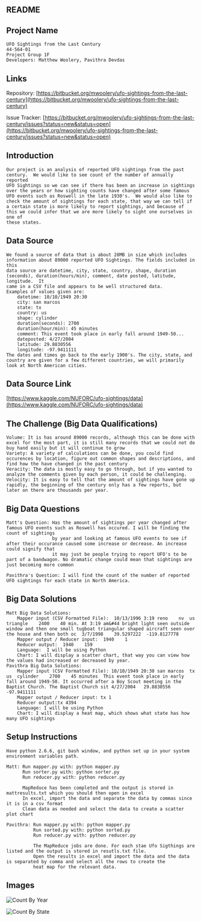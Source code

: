 ## README

## Project Name
	UFO Sightings from the Last Century
	44-564-01
	Project Group 1F
	Developers: Matthew Woolery, Pavithra Devdas
## Links
Repository: [https://bitbucket.org/mwoolery/ufo-sightings-from-the-last-century](https://bitbucket.org/mwoolery/ufo-sightings-from-the-last-century)

Issue Tracker: [https://bitbucket.org/mwoolery/ufo-sightings-from-the-last-century/issues?status=new&status=open](https://bitbucket.org/mwoolery/ufo-sightings-from-the-last-century/issues?status=new&status=open)

## Introduction
	Our project is an analysis of reported UFO sightings from the past century.  We would like to see count of the number of annually reported
	UFO Sightings so we can see if there has been an increase in sightings over the years or how sighting counts have changed after some famous 
	UFO events such as Roswell in the late 1930's.  We would also like to check the amount of sightings for each state, that way we can tell if 
	a certain state is more likely to report sightings, and because of this we could infer that we are more likely to sight one ourselves in one of
	these states.
## Data Source
	We found a source of data that is about 28MB in size which includes information about 89000 reported UFO Sightings. The fields included in this
	data source are datetime, city, state, country, shape, duration (seconds), duration(hours/min), comment, date posted, latitude, longitude.  It
	came in a CSV file and appears to be well structured data.
	Examples of values given are:
		datetime: 10/10/1949 20:30
		city: san marcos
		state: tx
		country: us
		shape: cylinder
		duration(seconds): 2700
		duration(hour/min): 45 minutes
		comment: This event took place in early fall around 1949-50...
		dateposted: 4/27/2004
		latitude: 29.8830556
		longitude: -97.9411111
	The dates and times go back to the early 1900's. The city, state, and country are given for a few different countries, we will primarily look at North American cities.
	


## Data Source Link
[https://www.kaggle.com/NUFORC/ufo-sightings/data](https://www.kaggle.com/NUFORC/ufo-sightings/data)
## The Challenge (Big Data Qualifications)
	Volume: It is has around 89000 records, although this can be done with excel for the most part, it is still many records that we could not do buy hand easily but it will continue to grow
	Variety: A variety of calculations can be done, you could find occurences by location, figure out common shapes and descriptions, and find how the have changed in the past century
	Veracity: The data is mostly easy to go through, but if you wanted to analyze the comments given by each person, it could be challenging.
	Velocity: It is easy to tell that the amount of sightings have gone up rapidly, the beginning of the century only has a few reports, but later on there are thousands per year.
## Big Data Questions
	Matt's Question: Has the amount of sightings per year changed after famous UFO events such as Roswell has occured. I will be finding the count of sightings
					 by year and looking at famous UFO events to see if after their occurance caused some increase or decrease. An increase could signify that
					 it may just be people trying to report UFO's to be part of a bandwagon. No dramatic change could mean that sightings are just becoming more common
	
	Pavithra's Question: I will find the count of the number of reported UFO sightings for each state in North America.
	
## Big Data Solutions
	Matt Big Data Solutions:
		Mapper input (CSV Formatted File):  10/13/1996 3:19	reno	nv	us	triangle	2400	40 min.	At 3:19 am&#44 bright light seen outside window and then one small tugboat triangular shaped aircraft seen over the house and then both oc	3/7/1998	39.5297222	-119.8127778
		Mapper output / Reducer input:  1940	1
		Reducer output:  1940	 159
		Language:  I will be using Python
		Chart: I will display a scatter chart, that way you can view how the values had increased or decreased by year. 
	Pavithra Big Data Solutions:
		Mapper input (CSV Formatted File): 10/10/1949 20:30	san marcos	tx	us	cylinder	2700	45 minutes	This event took place in early fall around 1949-50. It occurred after a Boy Scout meeting in the Baptist Church. The Baptist Church sit	4/27/2004	29.8830556	-97.9411111	
		Mapper output / Reducer input: tx 1
		Reducer output:tx 4394
		Language: I will be using Python
		Chart: I will display a heat map, which shows what state has how many UFO sightings
		
## Setup Instructions
	Have python 2.6.6, git bash window, and python set up in your system environment variables path.
	
	Matt: Run mapper.py with: python mapper.py
		  Run sorter.py with: python sorter.py
		  Run reducer.py with: python reducer.py
		  
		  MapReduce has been completed and the output is stored in mattresults.txt which you should then open in excel
		  In excel, import the data and separate the data by commas since it is in a csv format
		  Clean data as needed and select the data to create a scatter plot chart
		  
	Pavithra: Run mapper.py with: python mapper.py
		  	  Run sorted.py with: python sorted.py
		  	  Run reducer.py with: python reducer.py
			  
			  The MapReduce jobs are done. For each stae Ufo Sigthings are listed and the output is stored in resutls.txt file.
			  Open the results in excel and import the data and the data is separated by comma and select all the rows to create the 
			  heat map for the relevant data.
## Images
![Count By Year](https://bitbucket.org/mwoolery/ufo-sightings-from-the-last-century/src/pictures/CountByYearGraph.png)
	
![Count By State](https://bitbucket.org/mwoolery/ufo-sightings-from-the-last-century/src/pictures/count_by_state.jpg)
		  
